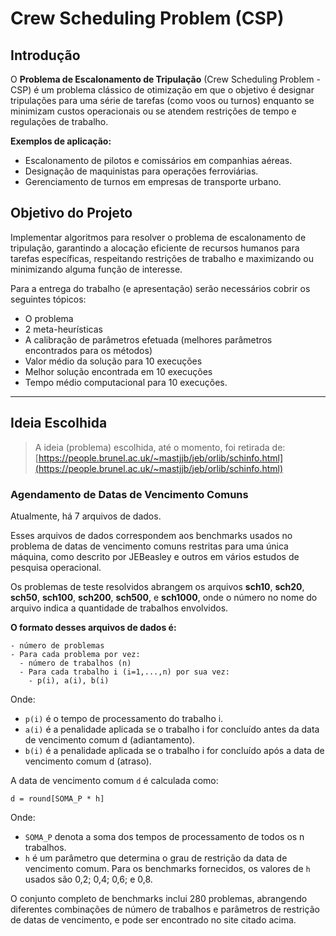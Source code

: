 # Crew Scheduling Problem (CSP)

## Introdução
O **Problema de Escalonamento de Tripulação** (Crew Scheduling Problem - CSP) é um problema clássico de otimização em que o objetivo é designar tripulações para uma série de tarefas (como voos ou turnos) enquanto se minimizam custos operacionais ou se atendem restrições de tempo e regulações de trabalho.

**Exemplos de aplicação:**
- Escalonamento de pilotos e comissários em companhias aéreas.
- Designação de maquinistas para operações ferroviárias.
- Gerenciamento de turnos em empresas de transporte urbano.

## Objetivo do Projeto
Implementar algoritmos para resolver o problema de escalonamento de tripulação, garantindo a alocação eficiente de recursos humanos para tarefas específicas, respeitando restrições de trabalho e maximizando ou minimizando alguma função de interesse.

Para a entrega do trabalho (e apresentação) serão necessários cobrir os seguintes tópicos:
- O problema
- 2 meta-heurísticas
- A calibração de parâmetros efetuada (melhores parâmetros encontrados para os métodos)
- Valor médio da solução para 10 execuções
- Melhor solução encontrada em 10 execuções
- Tempo médio computacional para 10 execuções.

---

## Ideia Escolhida

> A ideia (problema) escolhida, até o momento, foi retirada de: [https://people.brunel.ac.uk/~mastjjb/jeb/orlib/schinfo.html](https://people.brunel.ac.uk/~mastjjb/jeb/orlib/schinfo.html)

### Agendamento de Datas de Vencimento Comuns
Atualmente, há 7 arquivos de dados.

Esses arquivos de dados correspondem aos benchmarks usados no problema de datas de vencimento comuns restritas para uma única máquina, como descrito por JEBeasley e outros em vários estudos de pesquisa operacional.

Os problemas de teste resolvidos abrangem os arquivos **sch10**, **sch20**, **sch50**, **sch100**, **sch200**, **sch500**, e **sch1000**, onde o número no nome do arquivo indica a quantidade de trabalhos envolvidos.

**O formato desses arquivos de dados é:**
```
- número de problemas
- Para cada problema por vez:
  - número de trabalhos (n)
  - Para cada trabalho i (i=1,...,n) por sua vez:
    - p(i), a(i), b(i)
```

Onde:
- `p(i)` é o tempo de processamento do trabalho i.
- `a(i)` é a penalidade aplicada se o trabalho i for concluído antes da data de vencimento comum d (adiantamento).
- `b(i)` é a penalidade aplicada se o trabalho i for concluído após a data de vencimento comum d (atraso).

A data de vencimento comum `d` é calculada como:

```
d = round[SOMA_P * h]
```

Onde:
- `SOMA_P` denota a soma dos tempos de processamento de todos os n trabalhos.
- `h` é um parâmetro que determina o grau de restrição da data de vencimento comum. Para os benchmarks fornecidos, os valores de `h` usados são 0,2; 0,4; 0,6; e 0,8.

O conjunto completo de benchmarks inclui 280 problemas, abrangendo diferentes combinações de número de trabalhos e parâmetros de restrição de datas de vencimento, e pode ser encontrado no site citado acima.


<!--
Até o momento, o cenário escolhido para este projeto é o de **Escalonamento de Tripulação para Companhias Aéreas**.

### Cenário

Uma companhia aérea precisa definir as escalas de tripulação para um conjunto de voos. Cada voo possui uma duração e horários específicos de partida e chegada. Cada tripulação tem um limite máximo de horas de trabalho permitidas por dia e por semana, e cada membro da tripulação tem um custo associado.

### O Problema
Como atribuir tripulações a voos de forma que todos os voos sejam cobertos, minimizando o custo total de tripulação e respeitando as restrições de jornada de trabalho.

### Elementos do CSP no Cenário
- **Tarefas**: Cada voo representa uma tarefa que precisa de tripulação.
- **Agentes**: Pilotos e comissários são os agentes que executam as tarefas.
- **Matriz de custos**: O custo de atribuir um voo a uma tripulação é definido pelo custo horário da tripulação.
- **Restrições**:
  - Limitação de horas de trabalho diárias e semanais.
  - Nenhum membro da tripulação pode estar designado a dois voos simultâneos.
- **Função Objetivo**: Minimizar o custo total de alocação de tripulações.

## Estrutura do Projeto
- **Solver**: Algoritmos de solução para escalonamento de tripulações.
- **Entrada**: Dados de voos, durações e custos de tripulações.
- **Saída**: Escalonamento otimizado para as tripulações, minimizando custos.
-->
